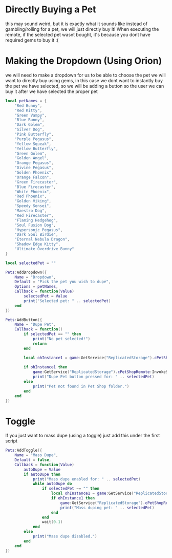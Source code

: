 # Directly Buying a Pet
this may sound weird, but it is exactly what it sounds like
instead of gambling/rolling for a pet, we will just directly buy it!
When executing the remote, if the selected pet wasnt bought, it's because you dont have required gems to buy it :(

# Making the Dropdown (Using Orion)
we will need to make a dropdown for us to be able to choose the pet
we will want to directly buy using gems, in this case we dont want to
instantly buy the pet we have selected, so we will be adding a button 
so the user we can buy it after we have selected the proper pet
```lua
local petNames = {
    "Red Bunny",
    "Red Kitty",
    "Green Vampy",
    "Blue Bunny",
    "Dark Golem",
    "Silver Dog",
    "Pink Butterfly",
    "Purple Pegasus",
    "Yellow Squeak",
    "Yellow Butterfly",
    "Green Golem",
    "Golden Angel",
    "Orange Pegasus",
    "Divine Pegasus",
    "Golden Phoenix",
    "Orange Falcon",
    "Green Firecaster",
    "Blue Firecaster",
    "White Phoenix",
    "Red Phoenix",
    "Golden Viking",
    "Speedy Sensei",
    "Maestro Dog",
    "Red Firecaster",
    "Flaming Hedgehog",
    "Soul Fusion Dog",
    "Hypersonic Pegasus",
    "Dark Soul Birdie",
    "Eternal Nebula Dragon",
    "Shadow Edge Kitty",
    "Ultimate Overdrive Bunny"
}

local selectedPet = ""

Pets:AddDropdown({
    Name = "Dropdown",
    Default = "Pick the pet you wish to dupe",
    Options = petNames,
    Callback = function(Value)
        selectedPet = Value
        print("Selected pet: " .. selectedPet)
    end    
})

Pets:AddButton({
    Name = "Dupe Pet",
    Callback = function()
        if selectedPet == "" then
            print("No pet selected!")
            return
        end

        local ohInstance1 = game:GetService("ReplicatedStorage").cPetShopFolder[selectedPet]
        
        if ohInstance1 then
            game:GetService("ReplicatedStorage").cPetShopRemote:InvokeServer(ohInstance1)
            print("Dupe Pet button pressed for: " .. selectedPet)
        else
            print("Pet not found in Pet Shop folder.")
        end
    end    
})
```

# Toggle
If you just want to mass dupe (using a toggle)
just add this under the first script
```lua
Pets:AddToggle({
    Name = "Mass Dupe",
    Default = false,
    Callback = function(Value)
        autoDupe = Value
        if autoDupe then
            print("Mass dupe enabled for: " .. selectedPet)
            while autoDupe do
                if selectedPet ~= "" then
                    local ohInstance1 = game:GetService("ReplicatedStorage").cPetShopFolder[selectedPet]
                    if ohInstance1 then
                        game:GetService("ReplicatedStorage").cPetShopRemote:InvokeServer(ohInstance1)
                        print("Mass duping pet: " .. selectedPet)
                    end
                end
                wait(0.1)
            end
        else
            print("Mass dupe disabled.")
        end
    end    
})
```
